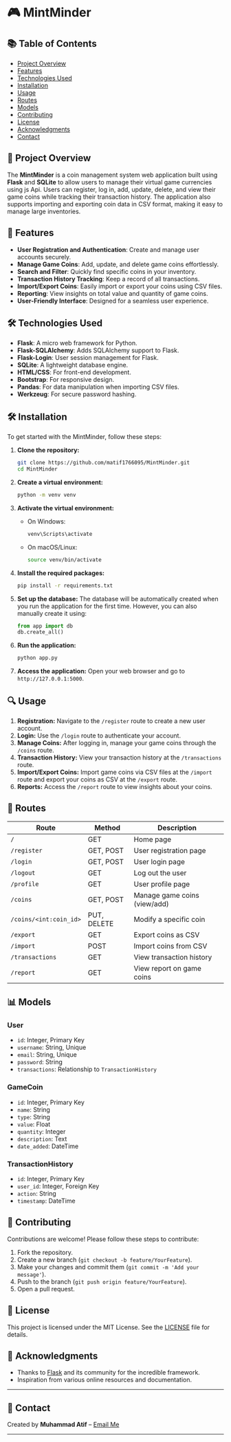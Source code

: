 # 🎮 MintMinder

## 📚 Table of Contents
- [Project Overview](#project-overview)
- [Features](#features)
- [Technologies Used](#technologies-used)
- [Installation](#installation)
- [Usage](#usage)
- [Routes](#routes)
- [Models](#models)
- [Contributing](#contributing)
- [License](#license)
- [Acknowledgments](#acknowledgments)
- [Contact](#-contact)

## 🚀 Project Overview
The **MintMinder** is a coin management system web application built using **Flask** and **SQLite** to allow users to manage their virtual game currencies using js Api. Users can register, log in, add, update, delete, and view their game coins while tracking their transaction history. The application also supports importing and exporting coin data in CSV format, making it easy to manage large inventories.

## 🌟 Features
- **User Registration and Authentication**: Create and manage user accounts securely.
- **Manage Game Coins**: Add, update, and delete game coins effortlessly.
- **Search and Filter**: Quickly find specific coins in your inventory.
- **Transaction History Tracking**: Keep a record of all transactions.
- **Import/Export Coins**: Easily import or export your coins using CSV files.
- **Reporting**: View insights on total value and quantity of game coins.
- **User-Friendly Interface**: Designed for a seamless user experience.

## 🛠️ Technologies Used
- **Flask**: A micro web framework for Python.
- **Flask-SQLAlchemy**: Adds SQLAlchemy support to Flask.
- **Flask-Login**: User session management for Flask.
- **SQLite**: A lightweight database engine.
- **HTML/CSS**: For front-end development.
- **Bootstrap**: For responsive design.
- **Pandas**: For data manipulation when importing CSV files.
- **Werkzeug**: For secure password hashing.

## 🛠️ Installation

To get started with the MintMinder, follow these steps:

1. **Clone the repository:**
   ```bash
   git clone https://github.com/matif1766095/MintMinder.git
   cd MintMinder
   ```

2. **Create a virtual environment:**
   ```bash
   python -m venv venv
   ```

3. **Activate the virtual environment:**
   - On Windows:
     ```bash
     venv\Scripts\activate
     ```
   - On macOS/Linux:
     ```bash
     source venv/bin/activate
     ```

4. **Install the required packages:**
   ```bash
   pip install -r requirements.txt
   ```

5. **Set up the database:**
   The database will be automatically created when you run the application for the first time. However, you can also manually create it using:
   ```python
   from app import db
   db.create_all()
   ```

6. **Run the application:**
   ```bash
   python app.py
   ```

7. **Access the application:**
   Open your web browser and go to `http://127.0.0.1:5000`.

## 🔍 Usage
1. **Registration:** Navigate to the `/register` route to create a new user account.
2. **Login:** Use the `/login` route to authenticate your account.
3. **Manage Coins:** After logging in, manage your game coins through the `/coins` route.
4. **Transaction History:** View your transaction history at the `/transactions` route.
5. **Import/Export Coins:** Import game coins via CSV files at the `/import` route and export your coins as CSV at the `/export` route.
6. **Reports:** Access the `/report` route to view insights about your coins.

## 📜 Routes
| Route                  | Method | Description                                        |
|------------------------|--------|----------------------------------------------------|
| `/`                    | GET    | Home page                                         |
| `/register`            | GET, POST | User registration page                         |
| `/login`               | GET, POST | User login page                                 |
| `/logout`              | GET    | Log out the user                                 |
| `/profile`             | GET    | User profile page                                |
| `/coins`               | GET, POST | Manage game coins (view/add)                  |
| `/coins/<int:coin_id>` | PUT, DELETE | Modify a specific coin                        |
| `/export`              | GET    | Export coins as CSV                              |
| `/import`              | POST   | Import coins from CSV                            |
| `/transactions`        | GET    | View transaction history                          |
| `/report`              | GET    | View report on game coins                        |

## 📊 Models
### User
- `id`: Integer, Primary Key
- `username`: String, Unique
- `email`: String, Unique
- `password`: String
- `transactions`: Relationship to `TransactionHistory`

### GameCoin
- `id`: Integer, Primary Key
- `name`: String
- `type`: String
- `value`: Float
- `quantity`: Integer
- `description`: Text
- `date_added`: DateTime

### TransactionHistory
- `id`: Integer, Primary Key
- `user_id`: Integer, Foreign Key
- `action`: String
- `timestamp`: DateTime

## 🤝 Contributing
Contributions are welcome! Please follow these steps to contribute:
1. Fork the repository.
2. Create a new branch (`git checkout -b feature/YourFeature`).
3. Make your changes and commit them (`git commit -m 'Add your message'`).
4. Push to the branch (`git push origin feature/YourFeature`).
5. Open a pull request.

## 📄 License
This project is licensed under the MIT License. See the [LICENSE](LICENSE) file for details.

## 🙏 Acknowledgments
- Thanks to [Flask](https://flask.palletsprojects.com/) and its community for the incredible framework.
- Inspiration from various online resources and documentation.

---

## 💬 Contact
Created by **Muhammad Atif** – [Email Me](mailto:muhammad.atif17660@gmail.com)

---
